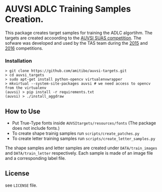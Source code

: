 # AUVSI ADLC Training Samples Creation.

This package creates target samples for training the ADLC algortihm.
The targets are created accoording to the
[AUVSI SUAS competition](http://www.auvsi-suas.org/).
The sofware was developed and used by the TAS team during the
[2015](http://www.auvsi-suas.org/competitions/2015/) and 
[2016](http://www.auvsi-suas.org/competitions/2016/) competitions.

### Installation

    > git clone https://github.com/amitibo/auvsi-targets.git
    > cd auvsi_targets
    > sudo apt-get install python-opencv virtualenvwrapper
    > mkvirtual --system-site-packages auvsi # we need access to opencv from the virtualenv
    (auvsi) > pip install -r requirements.txt
    (auvsi) > ./install_aggdraw

## How to Use

* Put True-Type fonts inside ```AUVSItargets/resources/fonts``` (The package
  does not include fonts.)
* To create shape trainig samples run ```scripts/create_patches.py```
* To create letter training samples run ```scripts/create_letter_samples.py```

The shape samples and letter samples are created under ```DATA/train_images```
and ```DATA/train_letter``` respectively. Each sample is made of an image
file and a corresponding label file.

## License

see `LICENSE` file.
